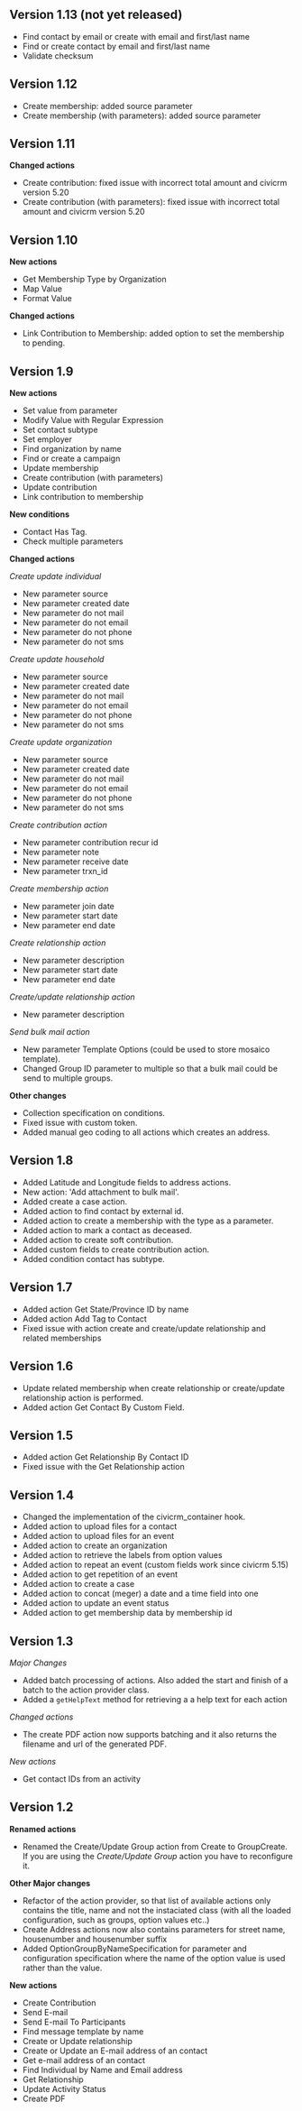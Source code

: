 Version 1.13 (not yet released)
------------

* Find contact by email or create with email and first/last name
* Find or create contact by email and first/last name
* Validate checksum

Version 1.12
------------

* Create membership: added source parameter
* Create membership (with parameters): added source parameter

Version 1.11
------------

**Changed actions**

* Create contribution: fixed issue with incorrect total amount and civicrm version 5.20
* Create contribution (with parameters): fixed issue with incorrect total amount and civicrm version 5.20

Version 1.10
------------

**New actions**

* Get Membership Type by Organization
* Map Value
* Format Value

**Changed actions**

* Link Contribution to Membership: added option to set the membership to pending.

Version 1.9
-----------

**New actions**

* Set value from parameter
* Modify Value with Regular Expression
* Set contact subtype
* Set employer
* Find organization by name
* Find or create a campaign
* Update membership
* Create contribution (with parameters)
* Update contribution
* Link contribution to membership

**New conditions**

* Contact Has Tag.
* Check multiple parameters

**Changed actions**

_Create update individual_
* New parameter source
* New parameter created date
* New parameter do not mail
* New parameter do not email
* New parameter do not phone
* New parameter do not sms

_Create update household_
* New parameter source
* New parameter created date
* New parameter do not mail
* New parameter do not email
* New parameter do not phone
* New parameter do not sms

_Create update organization_
* New parameter source
* New parameter created date
* New parameter do not mail
* New parameter do not email
* New parameter do not phone
* New parameter do not sms

_Create contribution action_
* New parameter contribution recur id
* New parameter note
* New parameter receive date
* New parameter trxn_id

_Create membership action_
* New parameter join date
* New parameter start date
* New parameter end date

_Create relationship action_
* New parameter description
* New parameter start date
* New parameter end date

_Create/update relationship action_
* New parameter description

_Send bulk mail action_
* New parameter Template Options (could be used to store mosaico template).
* Changed Group ID parameter to multiple so that a bulk mail could be send to multiple groups.


**Other changes**

* Collection specification on conditions.
* Fixed issue with custom token.
* Added manual geo coding to all actions which creates an address.

Version 1.8
-----------

* Added Latitude and Longitude fields to address actions.
* New action: 'Add attachment to bulk mail'.
* Added create a case action.
* Added action to find contact by external id.
* Added action to create a membership with the type as a parameter.
* Added action to mark a contact as deceased.
* Added action to create soft contribution.
* Added custom fields to create contribution action.
* Added condition contact has subtype.

Version 1.7
-----------

* Added action Get State/Province ID by name
* Added action Add Tag to Contact
* Fixed issue with action create and create/update relationship and related memberships

Version 1.6
-----------

* Update related membership when create relationship or create/update relationship action is performed.
* Added action Get Contact By Custom Field.


Version 1.5
-----------

* Added action Get Relationship By Contact ID
* Fixed issue with the Get Relationship action

Version 1.4
-----------

* Changed the implementation of the civicrm_container hook.
* Added action to upload files for a contact
* Added action to upload files for an event
* Added action to create an organization
* Added action to retrieve the labels from option values
* Added action to repeat an event (custom fields work since civicrm 5.15)
* Added action to get repetition of an event
* Added action to create a case
* Added action to concat (meger) a date and a time field into one
* Added action to update an event status
* Added action to get membership data by membership id

Version 1.3
-----------

*Major Changes*

* Added batch processing of actions. Also added the start and finish of a batch to the action provider class.
* Added a `getHelpText` method for retrieving a a help text for each action

*Changed actions*

* The create PDF action now supports batching and it also returns the filename and url of the generated PDF.

*New actions*

* Get contact IDs from an activity

Version 1.2
-----------

**Renamed actions**

* Renamed the Create/Update Group action from Create to GroupCreate. If you are using the _Create/Update Group_ action you have to reconfigure it.

**Other Major changes**

* Refactor of the action provider, so that list of available actions only contains the title, name and not the instaciated class (with all the loaded configuration, such as groups, option values etc..)
* Create Address actions now also contains parameters for street name, housenumber and housenumber suffix
* Added OptionGroupByNameSpecification for parameter and configuration specification where the name of the option value is used rather than the value.

**New actions**

* Create Contribution
* Send E-mail
* Send E-mail To Participants
* Find message template by name
* Create or Update relationship
* Create or Update an E-mail address of an contact
* Get e-mail address of an contact
* Find Individual by Name and Email address
* Get Relationship
* Update Activity Status
* Create PDF

